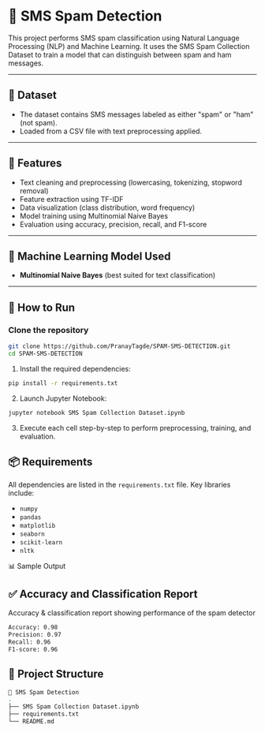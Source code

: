 # 📩 SMS Spam Detection

This project performs SMS spam classification using Natural Language Processing (NLP) and Machine Learning. It uses the SMS Spam Collection Dataset to train a model that can distinguish between spam and ham messages.

---

## 📁 Dataset

- The dataset contains SMS messages labeled as either "spam" or "ham" (not spam).
- Loaded from a CSV file with text preprocessing applied.

---

## 🧰 Features

- Text cleaning and preprocessing (lowercasing, tokenizing, stopword removal)
- Feature extraction using TF-IDF
- Data visualization (class distribution, word frequency)
- Model training using Multinomial Naive Bayes
- Evaluation using accuracy, precision, recall, and F1-score

---

## 🧪 Machine Learning Model Used

- **Multinomial Naive Bayes** (best suited for text classification)

---

## 🚀 How to Run

### Clone the repository

```bash
git clone https://github.com/PranayTagde/SPAM-SMS-DETECTION.git
cd SPAM-SMS-DETECTION
```

1. Install the required dependencies:

```bash
pip install -r requirements.txt
```

2. Launch Jupyter Notebook:

```bash
jupyter notebook SMS Spam Collection Dataset.ipynb
```
3. Execute each cell step-by-step to perform preprocessing, training, and evaluation.

## 📦 Requirements

All dependencies are listed in the `requirements.txt` file. Key libraries include:

- `numpy`
- `pandas`
- `matplotlib`
- `seaborn`
- `scikit-learn`
- `nltk`

📊 Sample Output

## ✅ Accuracy and Classification Report

Accuracy & classification report showing performance of the spam detector

```bash
Accuracy: 0.98  
Precision: 0.97  
Recall: 0.96  
F1-score: 0.96
```

## 📁 Project Structure

```bash
📂 SMS Spam Detection
.
├── SMS Spam Collection Dataset.ipynb
├── requirements.txt
└── README.md

```
